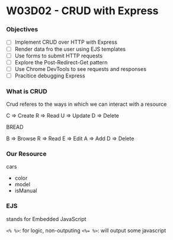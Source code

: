 # W03D02 - CRUD with Express

### Objectives
- [ ] Implement CRUD over HTTP with Express
- [ ] Render data fro the user using EJS templates
- [ ] Use forms to submit HTTP requests
- [ ] Explore the Post-Redirect-Get pattern
- [ ] Use Chrome DevTools to see requests and responses
- [ ] Pracitice debugging Express

### What is CRUD

Crud referes to the ways in which we can interact with a resource

C => Create
R => Read
U => Update
D => Delete

BREAD 

B => Browse
R => Read
E => Edit
A => Add
D => Delete

### Our Resource

cars 
  - color
  - model
  - isManual


### EJS
stands for Embedded JavaScript

`<% %>`: for logic, non-outputing 
`<%= %>`: will output some javascript